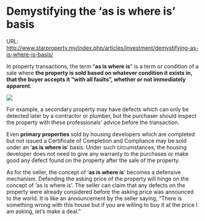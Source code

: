 # Demystifying the ‘as is where is’ basis

URL: http://www.starproperty.my/index.php/articles/investment/demystifying-as-is-where-is-basis/

In property transactions, the term “**as is where is**” is a term or condition of a sale where **the property is sold based on whatever condition it exists in, that the buyer accepts it “with all faults”, whether or not immediately apparent**.

![](http://vault.starproperty.my.s3.amazonaws.com/wp-content/uploads/2013/09/house_defects_s.jpg)

For example, a secondary property may have defects which can only be detected later by a contractor or plumber, but the purchaser should inspect the property with these professionals’ advice before the transaction. 

Even **primary properties** sold by housing developers which are completed but not issued a Certificate of Completion and Compliance may be sold under an ‘**as is where is**’ basis. Under such circumstances, the housing developer does not need to give any warranty to the purchases or make good any defect found on the property after the sale of the property.

As for the seller, the concept of ‘**as is where is**’ becomes a defensive mechanism. Defending the asking price of the property will hinge on the concept of ‘as is where is’. The seller can claim that any defects on the property were already considered before the asking price was announced to the world. It is like an announcement by the seller saying, “There is something wrong with this house but if you are willing to buy it at the price I am asking, let’s make a deal.”













